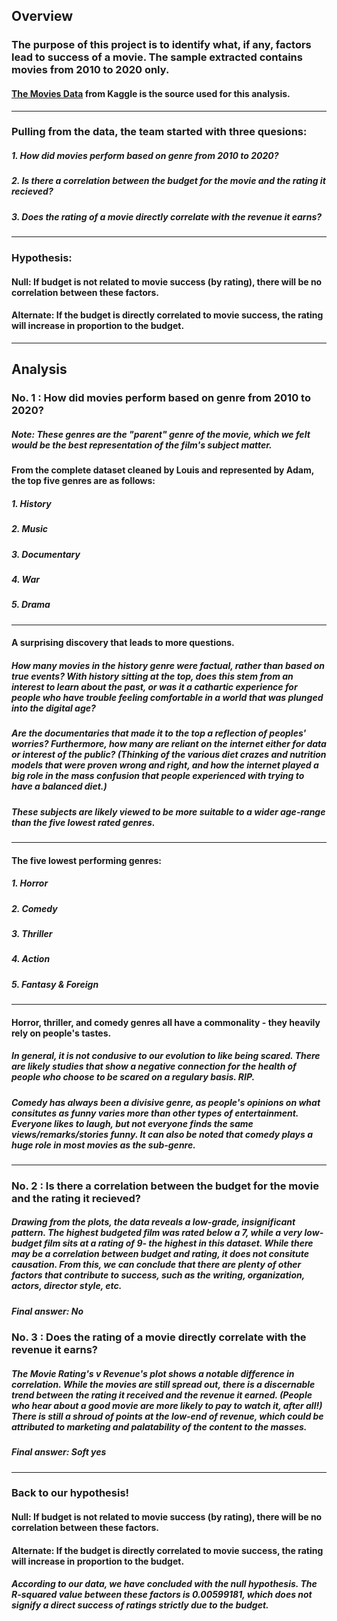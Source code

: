 ## **Overview**

### The purpose of this project is to identify what, if any, factors lead to success of a movie. The sample extracted contains movies from 2010 to 2020 only.
#### [The Movies Data](https://www.kaggle.com/datasets/rounakbanik/the-movies-dataset) from Kaggle is the source used for this analysis.
---
### **Pulling from the data, the team started with three quesions:**
##### 1. How did movies perform based on genre from 2010 to 2020?
##### 2. Is there a correlation between the budget for the movie and the rating it recieved?
##### 3. Does the rating of a movie directly correlate with the revenue it earns?
---
### **Hypothesis:**
#### Null: If budget is not related to movie success (by rating), there will be no correlation between these factors.
#### Alternate: If the budget is directly correlated to movie success, the rating will increase in proportion to the budget.
---
## **Analysis**
### **No. 1 : How did movies perform based on genre from 2010 to 2020?**
##### Note: These genres are the "parent" genre of the movie, which we felt would be the best representation of the film's subject matter.

#### From the complete dataset cleaned by Louis and represented by Adam, the **top** five genres are as follows:
  ##### 1. History
  ##### 2. Music
  ##### 3. Documentary
  ##### 4. War
  ##### 5. Drama
---
#### A surprising discovery that leads to more questions. 

##### How many movies in the history genre were factual, rather than based on true events? With history sitting at the top, does this stem from an interest to learn about the past, or was it a cathartic experience for people who have trouble feeling comfortable in a world that was plunged into the digital age?

##### Are the documentaries that made it to the top a reflection of peoples' worries? Furthermore, how many are reliant on the internet either for data or interest of the public? (Thinking of the various diet crazes and nutrition models that were proven wrong and right, and how the internet played a big role in the mass confusion that people experienced with trying to have a balanced diet.)

##### These subjects are likely viewed to be more suitable to a wider age-range than the five lowest rated genres.
---
#### The five **lowest** performing genres:
  ##### 1. Horror
  ##### 2. Comedy
  ##### 3. Thriller
  ##### 4. Action
  ##### 5. Fantasy & Foreign
---
#### Horror, thriller, and comedy genres all have a commonality - they heavily rely on people's tastes. 
##### In general, it is not condusive to our evolution to like being scared. There are likely studies that show a negative connection for the health of people who choose to be scared on a regulary basis. RIP. 

##### Comedy has always been a divisive genre, as people's opinions on what consitutes as funny varies more than other types of entertainment. Everyone likes to laugh, but not everyone finds the same views/remarks/stories funny. It can also be noted that comedy plays a huge role in most movies as the sub-genre.
---

### **No. 2 : Is there a correlation between the budget for the movie and the rating it recieved?**
##### Drawing from the plots, the data reveals a low-grade, insignificant pattern. The highest budgeted film was rated below a 7, while a very low-budget film sits at a rating of 9- the highest in this dataset. While there may be a correlation between budget and rating, it does not consitute causation. From this, we can conclude that there are plenty of other factors that contribute to success, such as the writing, organization, actors, director style, etc.

##### Final answer: No

### **No. 3 : Does the rating of a movie directly correlate with the revenue it earns?**
##### The Movie Rating's v Revenue's plot shows a notable difference in correlation. While the movies are still spread out, there is a discernable trend between the rating it received and the revenue it earned. (People who hear about a good movie are more likely to pay to watch it, after all!) There is still a shroud of points at the low-end of revenue, which could be attributed to marketing and palatability of the content to the masses.

##### Final answer: Soft yes
---
### **Back to our hypothesis!**
#### Null: If budget is not related to movie success (by rating), there will be no correlation between these factors.
#### Alternate: If the budget is directly correlated to movie success, the rating will increase in proportion to the budget.

##### According to our data, we have concluded with the null hypothesis. The R-squared value between these factors is 0.00599181, which does not signify a direct success of ratings strictly due to the budget. 
